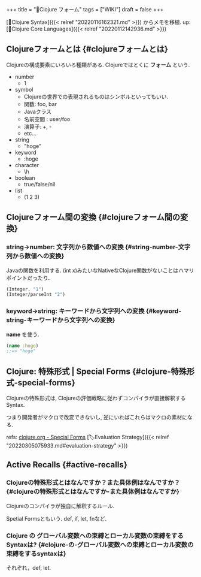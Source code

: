 +++
title = "📝Clojure フォーム"
tags = ["WIKI"]
draft = false
+++

[📝Clojure Syntax]({{< relref "20220116162321.md" >}}) からメモを移植. up: [📂Clojure Core Languages]({{< relref "20220112142936.md" >}})


## Clojureフォームとは {#clojureフォームとは}

Clojureの構成要素にいろいろ種類がある. Clojureではとくに **フォーム** という.

-   number
    -   1
-   symbol
    -   Clojureの世界での表現されるものはシンボルといってもいい.
    -   関数: foo, bar
    -   Javaクラス
    -   名前空間 : user/foo
    -   演算子: +, -
    -   etc...
-   string
    -   "hoge"
-   keyword
    -   :hoge
-   character
    -   \h
-   boolean
    -   true/false/nil
-   list
    -   (1 2 3)


## Clojureフォーム間の変換 {#clojureフォーム間の変換}


### string->number: 文字列から数値への変換 {#string-number-文字列から数値への変換}

Javaの関数を利用する. (int x)みたいなNativeなClojure関数がないことはハマリポイントだったり.

```clojure
(Integer. "1")
(Integer/parseInt "2")
```


### keyword->string: キーワードから文字列への変換 {#keyword-string-キーワードから文字列への変換}

**name** を使う.

```clojure
(name :hoge)
;;=> "hoge"
```


## Clojure: 特殊形式 | Special Forms {#clojure-特殊形式-special-forms}

Clojureの特殊形式は, Clojureの評価戦略に従わずコンパイラが直接解釈するSyntax.

つまり開発者がマクロで改変できないし, 逆にいればこれらはマクロの素材になる.

refs: [clojure.org - Special Forms](https://clojure.org/reference/special_forms) [🏷Evaluation Strategy]({{< relref "20220305075933.md#evaluation-strategy" >}})


## Active Recalls {#active-recalls}


### Clojureの特殊形式とはなんですか？また具体例はなんですか？ {#clojureの特殊形式とはなんですか-また具体例はなんですか}

Clojureのコンパイラが独自に解釈するルール.

Spetial Formsともいう. def, if, let, fnなど.


### Clojure の グローバル変数への束縛とローカル変数の束縛をするSyntaxは? {#clojure-の-グローバル変数への束縛とローカル変数の束縛をするsyntaxは}

それぞれ，def, let.
